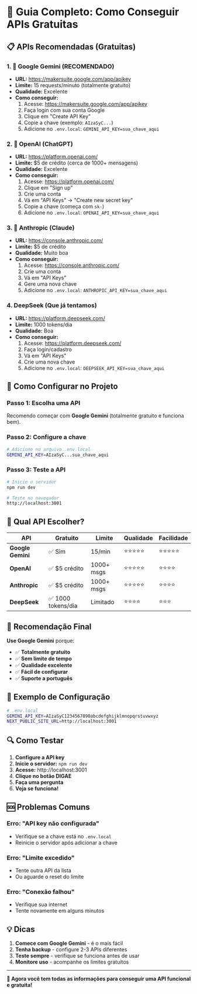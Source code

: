 # 🚀 Guia Completo: Como Conseguir APIs Gratuitas

## 📋 **APIs Recomendadas (Gratuitas)**

### **1. 🥇 Google Gemini (RECOMENDADO)**
- **URL:** https://makersuite.google.com/app/apikey
- **Limite:** 15 requests/minuto (totalmente gratuito)
- **Qualidade:** Excelente
- **Como conseguir:**
  1. Acesse: https://makersuite.google.com/app/apikey
  2. Faça login com sua conta Google
  3. Clique em "Create API Key"
  4. Copie a chave (exemplo: `AIzaSyC...`)
  5. Adicione no `.env.local`: `GEMINI_API_KEY=sua_chave_aqui`

### **2. 🥈 OpenAI (ChatGPT)**
- **URL:** https://platform.openai.com/
- **Limite:** $5 de crédito (cerca de 1000+ mensagens)
- **Qualidade:** Excelente
- **Como conseguir:**
  1. Acesse: https://platform.openai.com/
  2. Clique em "Sign up"
  3. Crie uma conta
  4. Vá em "API Keys" → "Create new secret key"
  5. Copie a chave (começa com `sk-`)
  6. Adicione no `.env.local`: `OPENAI_API_KEY=sua_chave_aqui`

### **3. 🥉 Anthropic (Claude)**
- **URL:** https://console.anthropic.com/
- **Limite:** $5 de crédito
- **Qualidade:** Muito boa
- **Como conseguir:**
  1. Acesse: https://console.anthropic.com/
  2. Crie uma conta
  3. Vá em "API Keys"
  4. Gere uma nova chave
  5. Adicione no `.env.local`: `ANTHROPIC_API_KEY=sua_chave_aqui`

### **4. DeepSeek (Que já tentamos)**
- **URL:** https://platform.deepseek.com/
- **Limite:** 1000 tokens/dia
- **Qualidade:** Boa
- **Como conseguir:**
  1. Acesse: https://platform.deepseek.com/
  2. Faça login/cadastro
  3. Vá em "API Keys"
  4. Crie uma nova chave
  5. Adicione no `.env.local`: `DEEPSEEK_API_KEY=sua_chave_aqui`

## 🔧 **Como Configurar no Projeto**

### **Passo 1: Escolha uma API**
Recomendo começar com **Google Gemini** (totalmente gratuito e funciona bem).

### **Passo 2: Configure a chave**
```bash
# Adicione no arquivo .env.local
GEMINI_API_KEY=AIzaSyC...sua_chave_aqui
```

### **Passo 3: Teste a API**
```bash
# Inicie o servidor
npm run dev

# Teste no navegador
http://localhost:3001
```

## 🎯 **Qual API Escolher?**

| API | Gratuito | Limite | Qualidade | Facilidade |
|-----|----------|--------|-----------|------------|
| **Google Gemini** | ✅ Sim | 15/min | ⭐⭐⭐⭐⭐ | ⭐⭐⭐⭐⭐ |
| **OpenAI** | ✅ $5 crédito | 1000+ msgs | ⭐⭐⭐⭐⭐ | ⭐⭐⭐⭐ |
| **Anthropic** | ✅ $5 crédito | 1000+ msgs | ⭐⭐⭐⭐⭐ | ⭐⭐⭐⭐ |
| **DeepSeek** | ✅ 1000 tokens/dia | Limitado | ⭐⭐⭐⭐ | ⭐⭐⭐ |

## 🚀 **Recomendação Final**

**Use Google Gemini** porque:
- ✅ **Totalmente gratuito**
- ✅ **Sem limite de tempo**
- ✅ **Qualidade excelente**
- ✅ **Fácil de configurar**
- ✅ **Suporte a português**

## 📝 **Exemplo de Configuração**

```bash
# .env.local
GEMINI_API_KEY=AIzaSyC1234567890abcdefghijklmnopqrstuvwxyz
NEXT_PUBLIC_SITE_URL=http://localhost:3001
```

## 🔍 **Como Testar**

1. **Configure a API key**
2. **Inicie o servidor:** `npm run dev`
3. **Acesse:** http://localhost:3001
4. **Clique no botão DIGAE**
5. **Faça uma pergunta**
6. **Veja se funciona!**

## 🆘 **Problemas Comuns**

### **Erro: "API key não configurada"**
- Verifique se a chave está no `.env.local`
- Reinicie o servidor após adicionar a chave

### **Erro: "Limite excedido"**
- Tente outra API da lista
- Ou aguarde o reset do limite

### **Erro: "Conexão falhou"**
- Verifique sua internet
- Tente novamente em alguns minutos

## 💡 **Dicas**

1. **Comece com Google Gemini** - é o mais fácil
2. **Tenha backup** - configure 2-3 APIs diferentes
3. **Teste sempre** - verifique se funciona antes de usar
4. **Monitore uso** - acompanhe os limites gratuitos

---

**🎉 Agora você tem todas as informações para conseguir uma API funcional e gratuita!**
